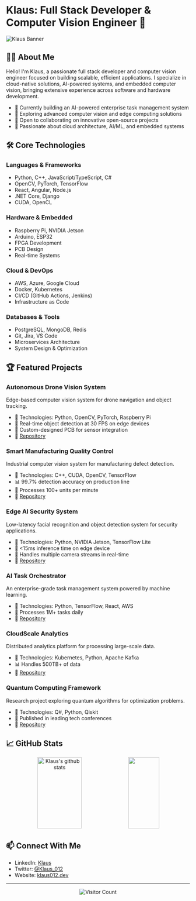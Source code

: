 # Klaus: Full Stack Developer & Computer Vision Engineer 🚀

![Klaus Banner](https://images.pexels.com/photos/577585/pexels-photo-577585.jpeg?auto=compress&cs=tinysrgb&w=960&h=600&dpr=1)

## 👨‍💻 About Me

Hello! I'm Klaus, a passionate full stack developer and computer vision engineer focused on building scalable, efficient applications. I specialize in cloud-native solutions, AI-powered systems, and embedded computer vision, bringing extensive experience across software and hardware development.

- 🔭 Currently building an AI-powered enterprise task management system
- 🌱 Exploring advanced computer vision and edge computing solutions
- 👯 Open to collaborating on innovative open-source projects
- 💬 Passionate about cloud architecture, AI/ML, and embedded systems

## 🛠️ Core Technologies

### Languages & Frameworks
- Python, C++, JavaScript/TypeScript, C#
- OpenCV, PyTorch, TensorFlow
- React, Angular, Node.js
- .NET Core, Django
- CUDA, OpenCL

### Hardware & Embedded
- Raspberry Pi, NVIDIA Jetson
- Arduino, ESP32
- FPGA Development
- PCB Design
- Real-time Systems

### Cloud & DevOps
- AWS, Azure, Google Cloud
- Docker, Kubernetes
- CI/CD (GitHub Actions, Jenkins)
- Infrastructure as Code

### Databases & Tools
- PostgreSQL, MongoDB, Redis
- Git, Jira, VS Code
- Microservices Architecture
- System Design & Optimization

## 🏆 Featured Projects

### Autonomous Drone Vision System
Edge-based computer vision system for drone navigation and object tracking.
- 🧠 Technologies: Python, OpenCV, PyTorch, Raspberry Pi
- 🎯 Real-time object detection at 30 FPS on edge devices
- 🌟 Custom-designed PCB for sensor integration
- 🔗 [Repository](https://github.com/klaus/drone-vision)

### Smart Manufacturing Quality Control
Industrial computer vision system for manufacturing defect detection.
- 🧠 Technologies: C++, CUDA, OpenCV, TensorFlow
- 📊 99.7% detection accuracy on production line
- 🎯 Processes 100+ units per minute
- 🔗 [Repository](https://github.com/klaus/smart-qc)

### Edge AI Security System
Low-latency facial recognition and object detection system for security applications.
- 🧠 Technologies: Python, NVIDIA Jetson, TensorFlow Lite
- 🎯 <15ms inference time on edge device
- 🌟 Handles multiple camera streams in real-time
- 🔗 [Repository](https://github.com/klaus/edge-security)

### AI Task Orchestrator
An enterprise-grade task management system powered by machine learning.
- 🧠 Technologies: Python, TensorFlow, React, AWS
- 🌟 Processes 1M+ tasks daily
- 🔗 [Repository](https://github.com/klaus/ai-task-orchestrator)

### CloudScale Analytics
Distributed analytics platform for processing large-scale data.
- 🧠 Technologies: Kubernetes, Python, Apache Kafka
- 📊 Handles 500TB+ of data
- 🔗 [Repository](https://github.com/klaus/cloudscale-analytics)

### Quantum Computing Framework
Research project exploring quantum algorithms for optimization problems.
- 🧠 Technologies: Q#, Python, Qiskit
- 🎯 Published in leading tech conferences
- 🔗 [Repository](https://github.com/klaus/quantum-framework)

## 📈 GitHub Stats

<div align="center">
  <img width="49%" height="195px" src="https://github-readme-stats.vercel.app/api?username=klaus&show_icons=true&count_private=true&hide_border=true&title_color=ff91a4&icon_color=ff91a4&text_color=c9d1d9&bg_color=0d1117" alt="Klaus's github stats" /> 
  <img width="41%" height="195px" src="https://github-readme-stats.vercel.app/api/top-langs/?username=klaus&layout=compact&hide_border=true&title_color=ff91a4&text_color=ff91a4&bg_color=0d1117" />
</div>

## 📫 Connect With Me

- LinkedIn: [Klaus](https://www.linkedin.com/in/klaus)
- Twitter: [@Klaus_012](https://twitter.com/Klaus_012)
- Website: [klaus012.dev](https://klaus012.dev)

---

<div align="center">
  <img src="https://profile-counter.glitch.me/{klaus}/count.svg" alt="Visitor Count" />
</div>
